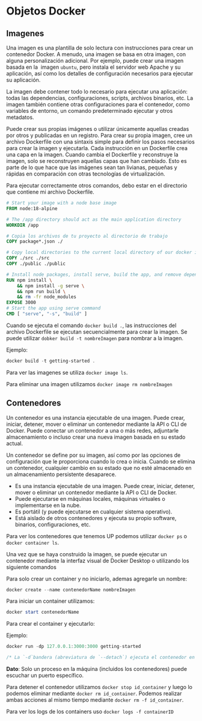 # Objetos Docker
## Imagenes

Una imagen es una plantilla de solo lectura con instrucciones para crear un contenedor Docker. A menudo, una imagen se basa en otra imagen, con alguna personalización adicional. Por ejemplo, puede crear una imagen basada en la  imagen `ubuntu`, pero instala el servidor web Apache y su aplicación, así como los detalles de configuración necesarios para ejecutar su aplicación. 

La imagen debe contener todo lo necesario para ejecutar una aplicación: todas las dependencias, configuraciones, scripts, archivos binarios, etc. La imagen también contiene otras configuraciones para el contenedor, como variables de entorno, un comando predeterminado ejecutar y otros metadatos.

Puede crear sus propias imágenes o utilizar únicamente aquellas creadas por otros y publicadas en un registro. Para crear su propia imagen, cree un archivo Dockerfile con una sintaxis simple para definir los pasos necesarios para crear la imagen y ejecutarla. Cada instrucción en un Dockerfile crea una capa en la imagen. Cuando cambia el Dockerfile y reconstruye la imagen, solo se reconstruyen aquellas capas que han cambiado. Esto es parte de lo que hace que las imágenes sean tan livianas, pequeñas y rápidas en comparación con otras tecnologías de virtualización.

Para ejecutar correctamente otros comandos, debo estar en el directorio que contiene mi archivo Dockerfile.

```dockerfile
# Start your image with a node base image
FROM node:18-alpine

# The /app directory should act as the main application directory
WORKDIR /app

# Copia los archivos de tu proyecto al directorio de trabajo
COPY package*.json ./

# Copy local directories to the current local directory of our docker image (/app)
COPY ./src ./src
COPY ./public ./public

# Install node packages, install serve, build the app, and remove dependencies at the end
RUN npm install \
    && npm install -g serve \
    && npm run build \
    && rm -fr node_modules
EXPOSE 3000
# Start the app using serve command
CMD [ "serve", "-s", "build" ]
```

Cuando se ejecuta el comando `docker build .`, las instrucciones del archivo Dockerfile se ejecutan secuencialmente para crear la imagen. Se puede utilizar `dobker build -t nombreImagen` para nombrar a la imagen.

Ejemplo:

```powershell
docker build -t getting-started .
```

Para ver las imagenes se utiliza `docker image ls`.

Para eliminar una imagen utilizamos `docker image rm nombreImagen`
## Contenedores

Un contenedor es una instancia ejecutable de una imagen. Puede crear, iniciar, detener, mover o eliminar un contenedor mediante la API o CLI de Docker. Puede conectar un contenedor a una o más redes, adjuntarle almacenamiento o incluso crear una nueva imagen basada en su estado actual.

Un contenedor se define por su imagen, así como por las opciones de configuración que le proporciona cuando lo crea o inicia. Cuando se elimina un contenedor, cualquier cambio en su estado que no esté almacenado en un almacenamiento persistente desaparece.

- Es una instancia ejecutable de una imagen. Puede crear, iniciar, detener, mover o eliminar un contenedor mediante la API o CLI de Docker.
- Puede ejecutarse en máquinas locales, máquinas virtuales o implementarse en la nube.
- Es portátil (y puede ejecutarse en cualquier sistema operativo).
- Está aislado de otros contenedores y ejecuta su propio software, binarios, configuraciones, etc.

Para ver los contenedores que tenemos UP podemos utilizar `docker ps` o `docker container ls`.

Una vez que se haya construido la imagen, se puede ejecutar un contenedor mediante la interfaz visual de Docker Desktop o utilizando los siguiente comandos 

Para solo crear un container y no iniciarlo, ademas agregarle un nombre:

```powershell
docker create --name contenedorName nombreImagen
```

Para iniciar un container utilizamos:

```powershell
docker start contenedorName
```

Para crear el container y ejecutarlo:

Ejemplo: 

```js
docker run -dp 127.0.0.1:3000:3000 getting-started

/* La `-d`bandera (abreviatura de `--detach`) ejecuta el contenedor en segundo plano. La `-p`bandera (abreviatura de `--publish`) crea una asignación de puertos entre el host y el contenedor, es decir mapeamos un puerto de nuestra pc al container. La `-p`bandera toma un valor de cadena en el formato de `HOST:CONTAINER`, donde `HOST`es la dirección en el host y `CONTAINER`es el puerto en el contenedor. El comando publica el puerto 3000 del contenedor en `127.0.0.1:3000`( `localhost:3000`) en el host. */
```

**Dato**: Solo un proceso en la máquina (incluidos los contenedores) puede escuchar un puerto específico.

Para detener el contenedor utilizamos `docker stop id_container` y luego lo podemos eliminar mediante `docker rm id_container`. Podemos realizar ambas acciones al mismo tiempo mediante
`docker rm -f id_container`.

Para ver los logs de los containers uso `docker logs -f containerID`

